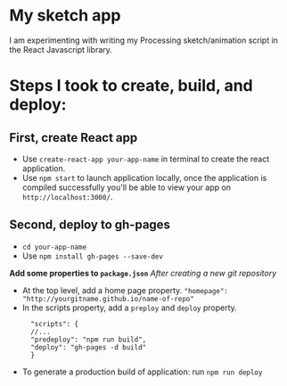 # My sketch app

I am experimenting with writing my Processing sketch/animation script in the React Javascript library.

# Steps I took to create, build, and deploy:

## First, create React app

- Use `create-react-app your-app-name` in terminal to create the react application.
- Use `npm start` to launch application locally, once the application is compiled successfully you'll be able to view your app on `http://localhost:3000/`.

 ## Second, deploy to gh-pages

- `cd your-app-name`
- Use `npm install gh-pages --save-dev`

**Add some properties to `package.json`**
*After creating a new git repository*

- At the top level, add a home page property.
    `"homepage": "http://yourgitname.github.io/name-of-repo"`
- In the scripts property, add a `preploy` and `deploy` property.
    ```
      "scripts": {
      //...
      "predeploy": "npm run build",
      "deploy": "gh-pages -d build"
      }
    ```
- To generate a production build of application:
    run `npm run deploy`
